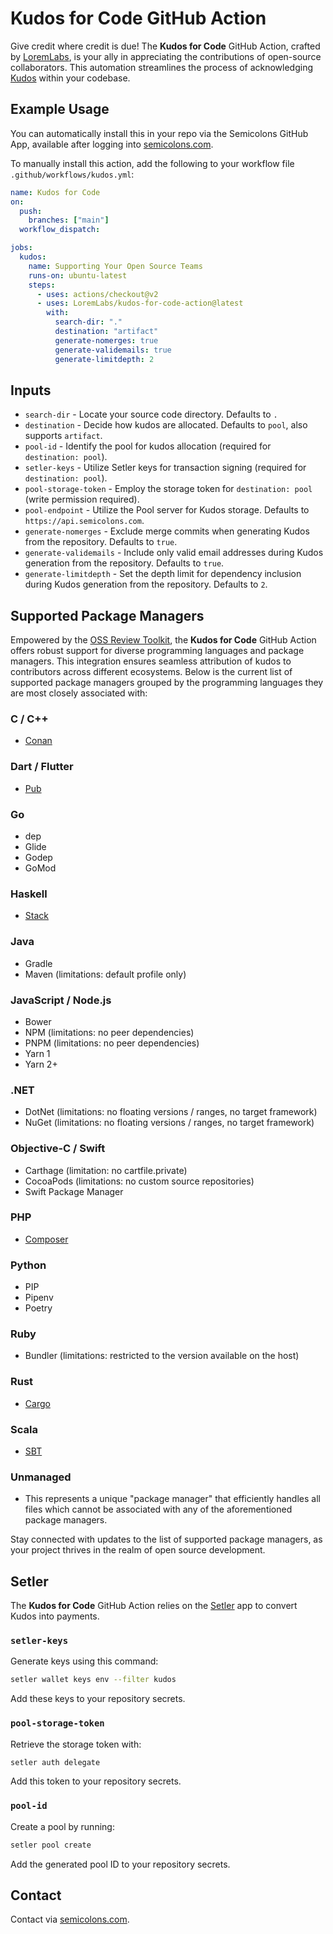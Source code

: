 # Kudos for Code GitHub Action

Give credit where credit is due! The **Kudos for Code** GitHub Action, crafted by [LoremLabs](https://github.com/LoremLabs), is your ally in appreciating the contributions of open-source collaborators. This automation streamlines the process of acknowledging [Kudos](https://www.kudos.community) within your codebase.

## Example Usage

You can automatically install this in your repo via the Semicolons GitHub App, available after logging into [semicolons.com](https://www.semicolons.com/).

To manually install this action, add the following to your workflow file `.github/workflows/kudos.yml`:

```yaml
name: Kudos for Code
on:
  push:
    branches: ["main"]
  workflow_dispatch:

jobs:
  kudos:
    name: Supporting Your Open Source Teams
    runs-on: ubuntu-latest
    steps:
      - uses: actions/checkout@v2
      - uses: LoremLabs/kudos-for-code-action@latest
        with:
          search-dir: "."
          destination: "artifact"
          generate-nomerges: true
          generate-validemails: true
          generate-limitdepth: 2
```

## Inputs

- `search-dir` - Locate your source code directory. Defaults to `.`
- `destination` - Decide how kudos are allocated. Defaults to `pool`, also supports `artifact`.
- `pool-id` - Identify the pool for kudos allocation (required for `destination: pool`).
- `setler-keys` - Utilize Setler keys for transaction signing (required for `destination: pool`).
- `pool-storage-token` - Employ the storage token for `destination: pool` (write permission required).
- `pool-endpoint` - Utilize the Pool server for Kudos storage. Defaults to `https://api.semicolons.com`.
- `generate-nomerges` - Exclude merge commits when generating Kudos from the repository. Defaults to `true`.
- `generate-validemails` - Include only valid email addresses during Kudos generation from the repository. Defaults to `true`.
- `generate-limitdepth` - Set the depth limit for dependency inclusion during Kudos generation from the repository. Defaults to `2`.


## Supported Package Managers

Empowered by the [OSS Review Toolkit](https://github.com/oss-review-toolkit/ort), the **Kudos for Code** GitHub Action offers robust support for diverse programming languages and package managers. This integration ensures seamless attribution of kudos to contributors across different ecosystems. Below is the current list of supported package managers grouped by the programming languages they are most closely associated with:

### C / C++

- [Conan](https://conan.io)

### Dart / Flutter

- [Pub](https://pub.dev)

### Go

- dep
- Glide
- Godep
- GoMod

### Haskell

- [Stack](https://docs.haskellstack.org)

### Java

- Gradle
- Maven (limitations: default profile only)

### JavaScript / Node.js

- Bower
- NPM (limitations: no peer dependencies)
- PNPM (limitations: no peer dependencies)
- Yarn 1
- Yarn 2+

### .NET

- DotNet (limitations: no floating versions / ranges, no target framework)
- NuGet (limitations: no floating versions / ranges, no target framework)

### Objective-C / Swift

- Carthage (limitation: no cartfile.private)
- CocoaPods (limitations: no custom source repositories)
- Swift Package Manager

### PHP

- [Composer](https://getcomposer.org)

### Python

- PIP
- Pipenv
- Poetry

### Ruby

- Bundler (limitations: restricted to the version available on the host)

### Rust

- [Cargo](https://doc.rust-lang.org/cargo)

### Scala

- [SBT](https://www.scala-sbt.org)

### Unmanaged

- This represents a unique "package manager" that efficiently handles all files which cannot be associated with any of the aforementioned package managers.

Stay connected with updates to the list of supported package managers, as your project thrives in the realm of open source development.

## Setler

The **Kudos for Code** GitHub Action relies on the [Setler](https://www.setler.app) app to convert Kudos into payments.

### `setler-keys`

Generate keys using this command:

```bash
setler wallet keys env --filter kudos
```

Add these keys to your repository secrets.

### `pool-storage-token`

Retrieve the storage token with:

```bash
setler auth delegate
```

Add this token to your repository secrets.

### `pool-id`

Create a pool by running:

```bash
setler pool create
```

Add the generated pool ID to your repository secrets.

## Contact

Contact via [semicolons.com](https://www.semicolons.com/contact).

